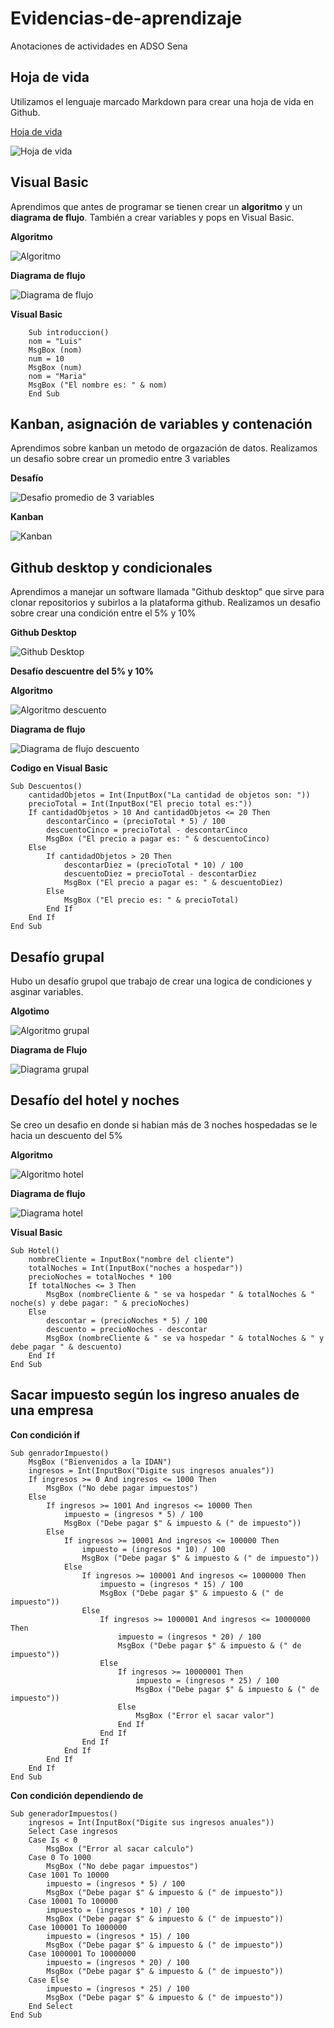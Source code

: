 # Evidencias-de-aprendizaje
Anotaciones de actividades en ADSO Sena

## Hoja de vida

Utilizamos el lenguaje marcado Markdown para crear una hoja de vida en Github.

[Hoja de vida](https://github.com/GoJhon/Hoja-de-vida.git)

![Hoja de vida](https://i.imgur.com/mqTt1jV.png)

## Visual Basic

Aprendimos que antes de programar se tienen crear un **algoritmo** y un **diagrama de flujo**. También a crear variables y pops en Visual Basic.

**Algoritmo**

![Algoritmo](https://i.imgur.com/ngAbeE5.jpg)

**Diagrama de flujo**

![Diagrama de flujo](https://i.imgur.com/xubGtkq.png)

**Visual Basic**

```
    Sub introduccion()
    nom = "Luis"
    MsgBox (nom)
    num = 10
    MsgBox (num)
    nom = "Maria"
    MsgBox ("El nombre es: " & nom)
    End Sub
```

## Kanban, asignación de variables y contenación

Aprendimos sobre kanban un metodo de orgazación de datos. Realizamos un desafio sobre crear un promedio entre 3 variables

**Desafío**

![Desafio promedio de 3 variables](https://i.imgur.com/k8tAGFn.jpg)

**Kanban**

![Kanban](https://i.imgur.com/P24lp7u.jpg)

## Github desktop y condicionales

Aprendimos a manejar un software llamada "Github desktop" que sirve para clonar repositorios y subirlos a la plataforma github. Realizamos un desafio sobre crear una condición entre el 5% y 10%

**Github Desktop**

![Github Desktop](https://i.imgur.com/4hXPf6z.png)

**Desafío descuentre del 5% y 10%**

**Algoritmo**

![Algoritmo descuento](https://i.imgur.com/XWvmaEa.jpg)

**Diagrama de flujo**

![Diagrama de flujo descuento](https://i.imgur.com/zP5sSl9.jpg)

**Codigo en Visual Basic**

```
Sub Descuentos()
    cantidadObjetos = Int(InputBox("La cantidad de objetos son: "))
    precioTotal = Int(InputBox("El precio total es:"))
    If cantidadObjetos > 10 And cantidadObjetos <= 20 Then
        descontarCinco = (precioTotal * 5) / 100
        descuentoCinco = precioTotal - descontarCinco
        MsgBox ("El precio a pagar es: " & descuentoCinco)
    Else
        If cantidadObjetos > 20 Then
            descontarDiez = (precioTotal * 10) / 100
            descuentoDiez = precioTotal - descontarDiez
            MsgBox ("El precio a pagar es: " & descuentoDiez)
        Else
            MsgBox ("El precio es: " & precioTotal)
        End If
    End If
End Sub
```

## Desafío grupal

Hubo un desafío grupol que trabajo de crear una logica de condiciones y asginar variables.

**Algotimo**

![Algoritmo grupal](https://i.imgur.com/fkZOzxI.jpg)

**Diagrama de Flujo**

![Diagrama grupal](https://i.imgur.com/EHIoKra.jpg)

## Desafío del hotel y noches

Se creo un desafio en donde si habian más de 3 noches hospedadas se le hacia un descuento del 5%

**Algoritmo**

![Algoritmo hotel](https://i.imgur.com/RwzMBSL.jpg)

**Diagrama de flujo**

![Diagrama hotel](https://i.imgur.com/I4Mf5O2.jpg)

**Visual Basic**

```
Sub Hotel()
    nombreCliente = InputBox("nombre del cliente")
    totalNoches = Int(InputBox("noches a hospedar"))
    precioNoches = totalNoches * 100
    If totalNoches <= 3 Then
        MsgBox (nombreCliente & " se va hospedar " & totalNoches & " noche(s) y debe pagar: " & precioNoches)
    Else
        descontar = (precioNoches * 5) / 100
        descuento = precioNoches - descontar
        MsgBox (nombreCliente & " se va hospedar " & totalNoches & " y debe pagar " & descuento)
    End If
End Sub
```

## Sacar impuesto según los ingreso anuales de una empresa

**Con condición if**

```
Sub genradorImpuesto()
    MsgBox ("Bienvenidos a la IDAN")
    ingresos = Int(InputBox("Digite sus ingresos anuales"))
    If ingresos >= 0 And ingresos <= 1000 Then
        MsgBox ("No debe pagar impuestos")
    Else
        If ingresos >= 1001 And ingresos <= 10000 Then
            impuesto = (ingresos * 5) / 100
            MsgBox ("Debe pagar $" & impuesto & (" de impuesto"))
        Else
            If ingresos >= 10001 And ingresos <= 100000 Then
                impuesto = (ingresos * 10) / 100
                MsgBox ("Debe pagar $" & impuesto & (" de impuesto"))
            Else
                If ingresos >= 100001 And ingresos <= 1000000 Then
                    impuesto = (ingresos * 15) / 100
                    MsgBox ("Debe pagar $" & impuesto & (" de impuesto"))
                Else
                    If ingresos >= 1000001 And ingresos <= 10000000 Then
                        impuesto = (ingresos * 20) / 100
                        MsgBox ("Debe pagar $" & impuesto & (" de impuesto"))
                    Else
                        If ingresos >= 10000001 Then
                            impuesto = (ingresos * 25) / 100
                            MsgBox ("Debe pagar $" & impuesto & (" de impuesto"))
                        Else
                            MsgBox ("Error el sacar valor")
                        End If
                    End If
                End If
            End If
        End If
    End If
End Sub

```

**Con condición dependiendo de**

```
Sub generadorImpuestos()
    ingresos = Int(InputBox("Digite sus ingresos anuales"))
    Select Case ingresos
    Case Is < 0
        MsgBox ("Error al sacar calculo")
    Case 0 To 1000
        MsgBox ("No debe pagar impuestos")
    Case 1001 To 10000
        impuesto = (ingresos * 5) / 100
        MsgBox ("Debe pagar $" & impuesto & (" de impuesto"))
    Case 10001 To 100000
        impuesto = (ingresos * 10) / 100
        MsgBox ("Debe pagar $" & impuesto & (" de impuesto"))
    Case 100001 To 1000000
        impuesto = (ingresos * 15) / 100
        MsgBox ("Debe pagar $" & impuesto & (" de impuesto"))
    Case 1000001 To 10000000
        impuesto = (ingresos * 20) / 100
        MsgBox ("Debe pagar $" & impuesto & (" de impuesto"))
    Case Else
        impuesto = (ingresos * 25) / 100
        MsgBox ("Debe pagar $" & impuesto & (" de impuesto"))
    End Select
End Sub
```
